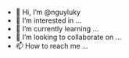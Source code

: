 - 👋 Hi, I’m @nguyluky
- 👀 I’m interested in ...
- 🌱 I’m currently learning ...
- 💞️ I’m looking to collaborate on ...
- 📫 How to reach me ...

<!---
nguyluky/nguyluky is a ✨ special ✨ repository because its `README.md` (this file) appears on your GitHub profile.
You can click the Preview link to take a look at your changes.
--->
